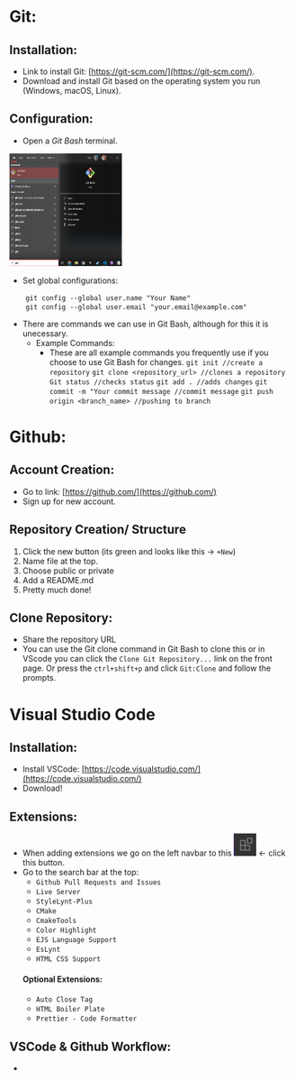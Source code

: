 # Git: 

## Installation:
- Link to install Git: [https://git-scm.com/](https://git-scm.com/).
- Download and install Git based on the operating system you run (Windows, macOS, Linux).

## Configuration: 
- Open a <em>Git Bash</em> terminal. 

<img src="/images/Screenshot 2023-10-13 111849.png" height="200" width="200"></img>

- Set global configurations: 
```
    git config --global user.name "Your Name"
    git config --global user.email "your.email@example.com"
```
- There are commands we can use in Git Bash, although for this it is unecessary. 
    - Example Commands: 
        - These are all example commands you frequently use if you choose to use Git Bash for changes. 
    `git init //create a repository`
    `git clone <repository_url> //clones a repository`
    `Git status //checks status`
    `git add . //adds changes`
    `git commit -m "Your commit message //commit message`
    `git push origin <branch_name> //pushing to branch`

# Github: 

## Account Creation: 
- Go to link: [https://github.com/](https://github.com/)
- Sign up for new account. 

## Repository Creation/ Structure
1. Click the new button (its green and looks like this -> `+New`)
2. Name file at the top. 
3. Choose public or private 
4. Add a README.md
5. Pretty much done!

## Clone Repository: 
- Share the repository URL
- You can use the Git clone command in Git Bash to clone this or in VScode you can click the `Clone Git Repository...` link on the front page. Or press the `ctrl+shift+p` and click `Git:Clone` and follow the prompts. 

# Visual Studio Code

## Installation: 
- Install VSCode: [https://code.visualstudio.com/](https://code.visualstudio.com/)
- Download!
## Extensions: 
- When adding extensions we go on the left navbar to this <img src="/images/extensions.png" height="40" width="40"></img> <- click this button.
- Go to the search bar at the top: 
    - `Github Pull Requests and Issues`
    - `Live Server`
    - `StyleLynt-Plus`
    - `CMake` 
    - `CmakeTools`
    - `Color Highlight`
    - `EJS Language Support` 
    - `EsLynt`
    - `HTML CSS Support`
    #### Optional Extensions: 
    - `Auto Close Tag`
    - `HTML Boiler Plate`
    - `Prettier - Code Formatter`

## VSCode & Github Workflow: 
- 

